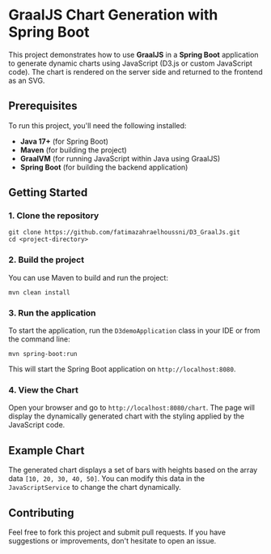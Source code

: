# GraalJS Chart Generation with Spring Boot

This project demonstrates how to use **GraalJS** in a **Spring Boot** application to generate dynamic charts using JavaScript (D3.js or custom JavaScript code). The chart is rendered on the server side and returned to the frontend as an SVG.

## Prerequisites

To run this project, you'll need the following installed:

- **Java 17+** (for Spring Boot)
- **Maven** (for building the project)
- **GraalVM** (for running JavaScript within Java using GraalJS)
- **Spring Boot** (for building the backend application)

## Getting Started

### 1. Clone the repository

```
git clone https://github.com/fatimazahraelhoussni/D3_GraalJs.git
cd <project-directory>
```

### 2. Build the project

You can use Maven to build and run the project:

```
mvn clean install
```

### 3. Run the application

To start the application, run the `D3demoApplication` class in your IDE or from the command line:

```
mvn spring-boot:run
```

This will start the Spring Boot application on `http://localhost:8080`.

### 4. View the Chart

Open your browser and go to `http://localhost:8080/chart`. The page will display the dynamically generated chart with the styling applied by the JavaScript code.

## Example Chart

The generated chart displays a set of bars with heights based on the array data `[10, 20, 30, 40, 50]`. You can modify this data in the `JavaScriptService` to change the chart dynamically.

## Contributing

Feel free to fork this project and submit pull requests. If you have suggestions or improvements, don't hesitate to open an issue.


